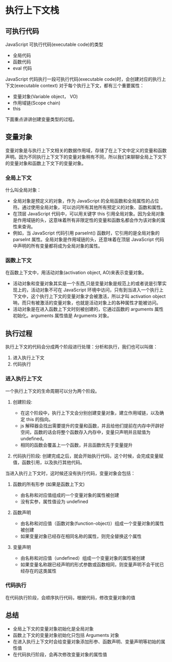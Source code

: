 # 执行上下文栈

## 可执行代码

JavaScript 可执行代码(executable code)的类型

- 全局代码
- 函数代码
- eval 代码

JavaScript 代码执行一段可执行代码(executable code)时，会创建对应的执行上下文(executable context)
对于每个执行上下文，都有三个重要属性：

- 变量对象(Variable object， VO)
- 作用域链(Scope chain)
- this

下面重点讲讲创建变量类型的过程。

## 变量对象

变量对象是与执行上下文相关的数据作用域，存储了在上下文中定义的变量和函数声明。因为不同执行上下文下的变量对象稍有不同，所以我们来聊聊全局上下文下的变量对象和函数上下文下的变量对象。

### 全局上下文

什么叫全局对象：

- 全局对象是预定义的对象，作为 JavaScript 的全局函数和全局属性的占位符。通过使用全局对象，可以访问所有其他所有预定义的对象、函数和属性。
- 在顶层 JavaScript 代码中，可以用关键字 this 引用全局对象。因为全局对象是作用域链的头，这意味着所有非限定性的变量和函数名都会作为该对象的属性来查询。
- 例如，当 JavaScript 代码引用 parseInt() 函数时，它引用的是全局对象的 parseInt 属性。全局对象是作用域链的头，还意味着在顶层 JavaScript 代码中声明的所有变量都将成为全局对象的属性。

### 函数上下文

在函数上下文中，用活动对象(activation object, AO)来表示变量对象。

- 活动对象和变量对象其实是一个东西,只是变量对象是规范上的或者说是引擎实现上的，活动对象不可在 JavaScript 环境中访问，只有到当进入一个执行上下文中，这个执行上下文的变量对象才会被激活，所以才叫 activation object 呐，而只有被激活的变量对象，也就是活动对象上的各种属性才能被访问。
- 活动对象是在进入函数上下文时刻被创建的，它通过函数的 arguments 属性初始化。arguments 属性值是 Arguments 对象。

## 执行过程

执行上下文的代码会分成两个阶段进行处理：分析和执行，我们也可以叫做：

1. 进入执行上下文
2. 代码执行

### 进入执行上下文

一个执行上下文的生命周期可以分为两个阶段。

1. 创建阶段:

   - 在这个阶段中，执行上下文会分别创建变量对象，建立作用域链，以及确定 this 的指向。
   - js 解释器会找出需要提升的变量和函数，并且给他们提前在内存中开辟好空间，函数的话会将整个函数存入内存中，变量只声明并且赋值为 undefined。
   - 相同的函数会覆盖上一个函数，并且函数优先于变量提升

2. 代码执行阶段: 创建完成之后，就会开始执行代码，这个时候，会完成变量赋值，函数引用，以及执行其他代码。

当进入执行上下文时，这时候还没有执行代码，变量对象会包括：

1. 函数的所有形参 (如果是函数上下文)

   - 由名称和对应值组成的一个变量对象的属性被创建
   - 没有实参，属性值设为 undefined

2. 函数声明

   - 由名称和对应值（函数对象(function-object)）组成一个变量对象的属性被创建
   - 如果变量对象已经存在相同名称的属性，则完全替换这个属性

3. 变量声明

   - 由名称和对应值（undefined）组成一个变量对象的属性被创建
   - 如果变量名称跟已经声明的形式参数或函数相同，则变量声明不会干扰已经存在的这类属性

### 代码执行

在代码执行阶段，会顺序执行代码，根据代码，修改变量对象的值

## 总结

- 全局上下文的变量对象初始化是全局对象
- 函数上下文的变量对象初始化只包括 Arguments 对象
- 在进入执行上下文时会给变量对象添加形参、函数声明、变量声明等初始的属性值
- 在代码执行阶段，会再次修改变量对象的属性值

<!-- link: https://github.com/mqyqingfeng/Blog/issues/4 -->
<!-- link: https://github.com/mqyqingfeng/Blog/issues/5 -->
